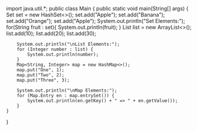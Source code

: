import java.util.*;
public class Main
{
	public static void main(String[] args) {
	Set<String> set = new HashSet<>();
        set.add("Apple");
        set.add("Banana");
        set.add("Orange");
        set.add("Apple");
        System.out.println("Set Elements:");
        for(String fruit : set){
            System.out.println(fruit);
        }
        List<Integer> list = new ArrayList<>();
        list.add(10);
        list.add(20);
        list.add(30);

        System.out.println("\nList Elements:");
        for (Integer number : list) {
            System.out.println(number);
        }
        Map<String, Integer> map = new HashMap<>();
        map.put("One", 1);
        map.put("Two", 2);
        map.put("Three", 3);

        System.out.println("\nMap Elements:");
        for (Map.Entry en : map.entrySet()) {
            System.out.println(en.getKey() + " => " + en.getValue());
        }
	}
}
